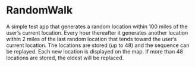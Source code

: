 # RandomWalk
A simple test app that generates a random location within 100 miles of the user’s current location. Every hour thereafter it generates another location within 2 miles of the last random location that tends toward the user’s current location. The locations are stored (up to 48) and the sequence can be replayed. Each new location is displayed on the map. If more than 48 locations are stored, the oldest will be replaced.
